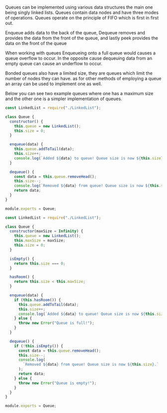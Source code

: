 
Queues can be implemented using various data structures the main one being singly linked lists. Queues contain data nodes and have three modes of operations. Queues operate on the principle of FIFO which is first in first out.

Enqueue adds data to the back of the queue, Dequeue removes and provides the data from the front of the queue, and lastly peek provides the data on the front of the queue

When working with queues Enqueueing onto a full queue would causes a queue overflow to occur. In the opposite cause dequeuing data from an empty queue can cause an underflow to occur.

Bonded queues also have a limited size, they are queues which limit the number of nodes they can have. as for other methods of employing a queue an array can be used to implement one as well.

Below you can see two example queues where one has a maximum size and the other one is a simpler implementation of queues.

```javascript
const LinkedList = require("./LinkedList");

class Queue {
  constructor() {
    this.queue = new LinkedList();
    this.size = 0;
  }

  enqueue(data) {
    this.queue.addToTail(data);
    this.size++;
    console.log(`Added ${data} to queue! Queue size is now ${this.size}.`);
  }

  dequeue() {
    const data = this.queue.removeHead();
    this.size--;
    console.log(`Removed ${data} from queue! Queue size is now ${this.size}.`);
    return data;
  }
}

module.exports = Queue;
```

```javascript
const LinkedList = require("./LinkedList");

class Queue {
  constructor(maxSize = Infinity) {
    this.queue = new LinkedList();
    this.maxSize = maxSize;
    this.size = 0;
  }

  isEmpty() {
    return this.size === 0;
  }

  hasRoom() {
    return this.size < this.maxSize;
  }

  enqueue(data) {
    if (this.hasRoom()) {
      this.queue.addToTail(data);
      this.size++;
      console.log(`Added ${data} to queue! Queue size is now ${this.size}.`);
    } else {
      throw new Error("Queue is full!");
    }
  }

  dequeue() {
    if (!this.isEmpty()) {
      const data = this.queue.removeHead();
      this.size--;
      console.log(
        `Removed ${data} from queue! Queue size is now ${this.size}.`
      );
      return data;
    } else {
      throw new Error("Queue is empty!");
    }
  }
}

module.exports = Queue;
```
